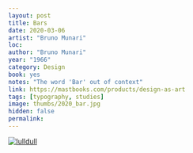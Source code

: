 ```yaml
---
layout: post
title: Bars
date: 2020-03-06
artist: "Bruno Munari"
loc: 
author: "Bruno Munari"
year: "1966"
category: Design
book: yes
notes: "The word 'Bar' out of context"
link: https://mastbooks.com/products/design-as-art
tags: [typography, studies]
image: thumbs/2020_bar.jpg
hidden: false
permalink:
---
```







<div class="post_image">
	<a href="{{ site.baseurl }}/images/posts/2020_bar/001.jpg" target="_blank">
	<img src="{{ site.baseurl }}/images/posts/2020_bar/001.jpg" alt="lulldull"></a>
</div>
